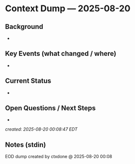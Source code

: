 # Context Dump — 2025-08-20

## Background
- 

## Key Events (what changed / where)
- 

## Current Status
- 

## Open Questions / Next Steps
- 

_created: 2025-08-20 00:08:47 EDT_

## Notes (stdin)
EOD dump created by ctxdone @ 2025-08-20 00:08
